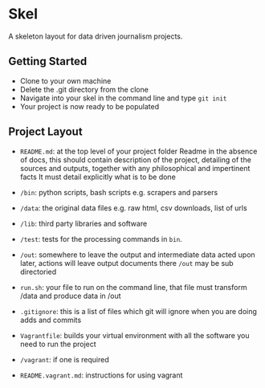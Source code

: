 Skel
====

A skeleton layout for data driven journalism projects.

Getting Started
---------------
* Clone to your own machine
* Delete the .git directory from the clone
* Navigate into your skel in the command line and type `git init`
* Your project is now ready to be populated

Project Layout
--------------
* `README.md`: at the top level of your project folder
 Readme in the absence of docs, this should contain description of the project, detailing of the sources and outputs, together with any philosophical and impertinent facts
 It must detail explicitly what is to be done

* `/bin`: python scripts, bash scripts e.g. scrapers and parsers
* `/data`: the original data files e.g. raw html, csv downloads, list of urls
* `/lib`: third party libraries and software
* `/test`: tests for the processing commands in `bin`.
* `/out`: somewhere to leave the output and intermediate data acted upon later, actions will leave output documents there
`/out` may be sub directoried
* `run.sh`: your file to run on the command line, that file must transform /data and produce data in /out
* `.gitignore`: this is a list of files which git will ignore when
  you are doing adds and commits

* `Vagrantfile`: builds your virtual environment with all the software you need to run the project
* `/vagrant`: if one is required
* `README.vagrant.md`:  instructions for using vagrant
